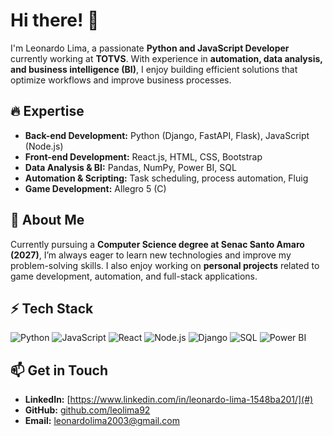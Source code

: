 # Hi there! 👋

I'm Leonardo Lima, a passionate **Python and JavaScript Developer** currently working at **TOTVS**. With experience in **automation, data analysis, and business intelligence (BI)**, I enjoy building efficient solutions that optimize workflows and improve business processes. 

## 🔥 Expertise
- **Back-end Development:** Python (Django, FastAPI, Flask), JavaScript (Node.js)
- **Front-end Development:** React.js, HTML, CSS, Bootstrap
- **Data Analysis & BI:** Pandas, NumPy, Power BI, SQL
- **Automation & Scripting:** Task scheduling, process automation, Fluig
- **Game Development:** Allegro 5 (C)

## 🚀 About Me
Currently pursuing a **Computer Science degree at Senac Santo Amaro (2027)**, I’m always eager to learn new technologies and improve my problem-solving skills. I also enjoy working on **personal projects** related to game development, automation, and full-stack applications.

## ⚡ Tech Stack
![Python](https://img.shields.io/badge/Python-3776AB?style=for-the-badge&logo=python&logoColor=white)
![JavaScript](https://img.shields.io/badge/JavaScript-F7DF1E?style=for-the-badge&logo=javascript&logoColor=black)
![React](https://img.shields.io/badge/React-61DAFB?style=for-the-badge&logo=react&logoColor=black)
![Node.js](https://img.shields.io/badge/Node.js-339933?style=for-the-badge&logo=nodedotjs&logoColor=white)
![Django](https://img.shields.io/badge/Django-092E20?style=for-the-badge&logo=django&logoColor=white)
![SQL](https://img.shields.io/badge/SQL-4479A1?style=for-the-badge&logo=mysql&logoColor=white)
![Power BI](https://img.shields.io/badge/Power%20BI-F2C811?style=for-the-badge&logo=powerbi&logoColor=black)

## 📫 Get in Touch
- **LinkedIn:** [https://www.linkedin.com/in/leonardo-lima-1548ba201/](#)
- **GitHub:** [github.com/leolima92](#)
- **Email:** leonardolima2003@gmail.com
